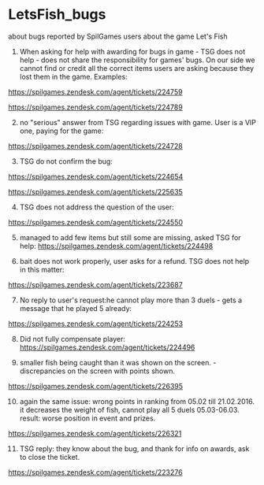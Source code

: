 # LetsFish_bugs
about bugs reported by SpilGames users about the game Let's Fish

1. When asking for help with awarding for bugs in game - TSG does not help - does not share the responsibility for games' bugs. On our side we cannot find or credit all the correct items users are asking because they lost them in the game.
Examples:

https://spilgames.zendesk.com/agent/tickets/224759

https://spilgames.zendesk.com/agent/tickets/224789

2. no "serious" answer from TSG regarding issues with game. User is a VIP one, paying for the game:

https://spilgames.zendesk.com/agent/tickets/224728

3. TSG do not confirm the bug:

https://spilgames.zendesk.com/agent/tickets/224654

https://spilgames.zendesk.com/agent/tickets/225635

4. TSG does not address the question of the user:

https://spilgames.zendesk.com/agent/tickets/224550

5. managed to add few items but still some are missing, asked TSG for help:
https://spilgames.zendesk.com/agent/tickets/224498

6. bait does not work properly, user asks for a refund. TSG does not help in this matter:

https://spilgames.zendesk.com/agent/tickets/223687

7. No reply to user's request:he cannot play more than 3 duels - gets a message that he played 5 already:

https://spilgames.zendesk.com/agent/tickets/224253

8. Did not fully compensate player:
https://spilgames.zendesk.com/agent/tickets/224496

9. smaller fish being caught than it was shown on the screen. 
-discrepancies on the screen with points shown.

https://spilgames.zendesk.com/agent/tickets/226395

10. again the same issue: wrong points in ranking from 05.02 till 21.02.2016. 
it decreases the weight of fish, cannot play all 5 duels 05.03-06.03. result: worse position in event and prizes.

https://spilgames.zendesk.com/agent/tickets/226321

11. TSG reply: they know about the bug, and thank for info on awards, 
ask to close the ticket.

https://spilgames.zendesk.com/agent/tickets/223276

